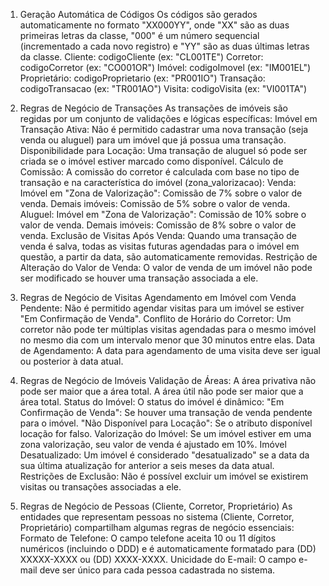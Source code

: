 1. Geração Automática de Códigos
Os códigos são gerados automaticamente no formato "XX000YY", onde "XX" são as duas primeiras letras da classe, "000" é um número sequencial (incrementado a cada novo registro) e "YY" são as duas últimas letras da classe.
Cliente: codigoCliente (ex: "CL001TE")
Corretor: codigoCorretor (ex: "CO001OR")
Imóvel: codigoImovel (ex: "IM001EL")
Proprietário: codigoProprietario (ex: "PR001IO")
Transação: codigoTransacao (ex: "TR001AO")
Visita: codigoVisita (ex: "VI001TA")

2. Regras de Negócio de Transações
As transações de imóveis são regidas por um conjunto de validações e lógicas específicas:
Imóvel em Transação Ativa:
Não é permitido cadastrar uma nova transação (seja venda ou aluguel) para um imóvel que já possua uma transação.
Disponibilidade para Locação:
Uma transação de aluguel só pode ser criada se o imóvel estiver marcado como disponível.
Cálculo de Comissão:
A comissão do corretor é calculada com base no tipo de transação e na característica do imóvel (zona_valorizacao):
Venda:
Imóvel em "Zona de Valorização": Comissão de 7% sobre o valor de venda.
Demais imóveis: Comissão de 5% sobre o valor de venda.
Aluguel:
Imóvel em "Zona de Valorização": Comissão de 10% sobre o valor de venda.
Demais imóveis: Comissão de 8% sobre o valor de venda.
Exclusão de Visitas Após Venda: Quando uma transação de venda é salva, todas as visitas futuras agendadas para o imóvel em questão, a partir da data, são automaticamente removidas.
Restrição de Alteração do Valor de Venda: O valor de venda de um imóvel não pode ser modificado se houver uma transação associada a ele.

3. Regras de Negócio de Visitas
Agendamento em Imóvel com Venda Pendente: Não é permitido agendar visitas para um imóvel se estiver "Em Confirmação de Venda".
Conflito de Horário do Corretor: Um corretor não pode ter múltiplas visitas agendadas para o mesmo imóvel no mesmo dia com um intervalo menor que 30 minutos entre elas.
Data de Agendamento: A data para agendamento de uma visita deve ser igual ou posterior à data atual.

4. Regras de Negócio de Imóveis
Validação de Áreas:
A área privativa não pode ser maior que a área total.
A área útil não pode ser maior que a área total.
Status do Imóvel: O status do imóvel é dinâmico:
"Em Confirmação de Venda": Se houver uma transação de venda pendente para o imóvel.
"Não Disponível para Locação": Se o atributo disponível locação for falso.
Valorização do Imóvel: Se um imóvel estiver em uma zona valorização, seu valor de venda é ajustado em 10%.
Imóvel Desatualizado: Um imóvel é considerado "desatualizado" se a data da sua última atualização for anterior a seis meses da data atual.
Restrições de Exclusão: Não é possível excluir um imóvel se existirem visitas ou transações associadas a ele.

5. Regras de Negócio de Pessoas (Cliente, Corretor, Proprietário)
As entidades que representam pessoas no sistema (Cliente, Corretor, Proprietário) compartilham algumas regras de negócio essenciais:
Formato de Telefone: O campo telefone aceita 10 ou 11 dígitos numéricos (incluindo o DDD) e é automaticamente formatado para (DD) XXXXX-XXXX ou (DD) XXXX-XXXX.
Unicidade do E-mail: O campo e-mail deve ser único para cada pessoa cadastrada no sistema.













































